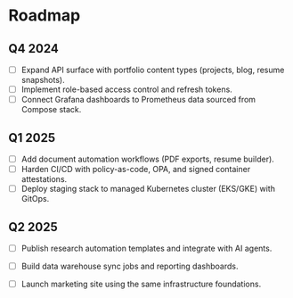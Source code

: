 # Roadmap

## Q4 2024
- [ ] Expand API surface with portfolio content types (projects, blog, resume snapshots).
- [ ] Implement role-based access control and refresh tokens.
- [ ] Connect Grafana dashboards to Prometheus data sourced from Compose stack.

## Q1 2025
- [ ] Add document automation workflows (PDF exports, resume builder).
- [ ] Harden CI/CD with policy-as-code, OPA, and signed container attestations.
- [ ] Deploy staging stack to managed Kubernetes cluster (EKS/GKE) with GitOps.

## Q2 2025
- [ ] Publish research automation templates and integrate with AI agents.
- [ ] Build data warehouse sync jobs and reporting dashboards.
- [ ] Launch marketing site using the same infrastructure foundations.

